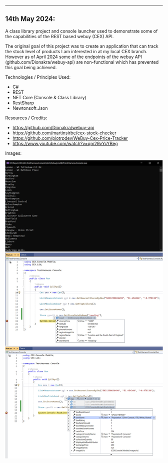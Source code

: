 -----------------------------------------
14th May 2024:
-----------------------------------------

A class library project and console launcher used to demonstrate some of the capabilities of the REST based webuy (CEX) API.

The original goal of this project was to create an application that can track the stock level of products I am interested in at my local CEX branch.  However as of April 2024 some of the endpoints of the webuy API (github.com/Dionakra/webuy-api) are non-functional which has prevented this goal being achieved.

Technologies / Principles Used:

- C#
- REST
- NET Core (Console & Class Library)
- RestSharp
- Newtonsoft.Json

Resources / Credits:

- https://github.com/Dionakra/webuy-api
- https://github.com/martinsirbe/cex-stock-checker
- https://github.com/piotrpdev/WeBuy-Cex-Price-Tracker
- https://www.youtube.com/watch?v=qm29vYcYBeg

Images:

![Alt text](Images/Cex1.jpg)
![Alt text](Images/Cex2.jpg)
![Alt text](Images/Cex3.jpg)
